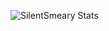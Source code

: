 ![SilentSmeary Stats](https://github-readme-stats.vercel.app/api?username=SilentSmeary&show_icons=true&theme=dark)
